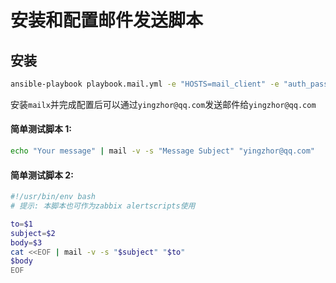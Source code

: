# 安装和配置邮件发送脚本

## 安装

```bash
ansible-playbook playbook.mail.yml -e "HOSTS=mail_client" -e "auth_passwd=<密码>"
```

安装`mailx`并完成配置后可以通过`yingzhor@qq.com`发送邮件给`yingzhor@qq.com`

#### 简单测试脚本 1:

```bash
echo "Your message" | mail -v -s "Message Subject" "yingzhor@qq.com"
```

#### 简单测试脚本 2:

```bash
#!/usr/bin/env bash
# 提示: 本脚本也可作为zabbix alertscripts使用

to=$1
subject=$2
body=$3
cat <<EOF | mail -v -s "$subject" "$to"
$body
EOF
```
